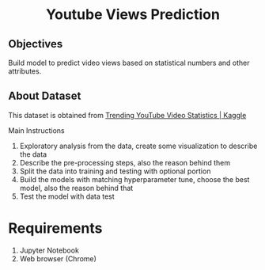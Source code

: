 <h1 align="center">Youtube Views Prediction</h1>

## Objectives
Build model to predict video views based on statistical numbers and other attributes.

## About Dataset
This dataset is obtained from [Trending YouTube Video Statistics | Kaggle](https://www.kaggle.com/datasnaek/youtube-new)

Main Instructions
1. Exploratory analysis from the data, create some visualization to describe the data
2. Describe the pre-processing steps, also the reason behind them
3. Split the data into training and testing with optional portion
4. Build the models with matching hyperparameter tune, choose the best model, also the reason behind that
5. Test the model with data test

# Requirements
1. Jupyter Notebook
2. Web browser (Chrome)
